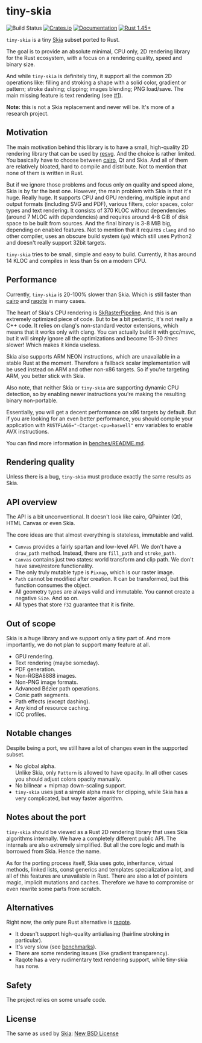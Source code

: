 # tiny-skia
![Build Status](https://github.com/RazrFalcon/tiny-skia/workflows/Rust/badge.svg)
[![Crates.io](https://img.shields.io/crates/v/tiny-skia.svg)](https://crates.io/crates/tiny-skia)
[![Documentation](https://docs.rs/tiny-skia/badge.svg)](https://docs.rs/tiny-skia)
[![Rust 1.45+](https://img.shields.io/badge/rust-1.45+-orange.svg)](https://www.rust-lang.org)

`tiny-skia` is a tiny [Skia] subset ported to Rust.

The goal is to provide an absolute minimal, CPU only, 2D rendering library for the Rust ecosystem,
with a focus on a rendering quality, speed and binary size.

And while `tiny-skia` is definitely tiny, it support all the common 2D operations
like: filling and stroking a shape with a solid color, gradient or pattern;
stroke dashing; clipping; images blending; PNG load/save.
The main missing feature is text rendering
(see [#1](https://github.com/RazrFalcon/tiny-skia/issues/1)).

**Note:** this is not a Skia replacement and never will be. It's more of a research project.

## Motivation

The main motivation behind this library is to have a small, high-quality 2D rendering
library that can be used by [resvg]. And the choice is rather limited.
You basically have to choose between [cairo], Qt and Skia. And all of them are
relatively bloated, hard to compile and distribute. Not to mention that none of them
is written in Rust.

But if we ignore those problems and focus only on quality and speed alone,
Skia is by far the best one.
However, the main problem with Skia is that it's huge. Really huge.
It supports CPU and GPU rendering, multiple input and output formats (including SVG and PDF),
various filters, color spaces, color types and text rendering.
It consists of 370 KLOC without dependencies (around 7 MLOC with dependencies)
and requires around 4-8 GiB of disk space to be built from sources.
And the final binary is 3-8 MiB big, depending on enabled features.
Not to mention that it requires `clang` and no other compiler,
uses an obscure build system (`gn`) which still uses Python2
and doesn't really support 32bit targets.

`tiny-skia` tries to be small, simple and easy to build.
Currently, it has around 14 KLOC and compiles in less than 5s on a modern CPU.

## Performance

Currently, `tiny-skia` is 20-100% slower than Skia.
Which is still faster than [cairo] and [raqote] in many cases.

The heart of Skia's CPU rendering is
[SkRasterPipeline](https://github.com/google/skia/blob/master/src/opts/SkRasterPipeline_opts.h).
And this is an extremely optimized piece of code.
But to be a bit pedantic, it's not really a C++ code. It relies on clang's
non-standard vector extensions, which means that it works only with clang.
You can actually build it with gcc/msvc, but it will simply ignore all the optimizations
and become 15-30 *times* slower! Which makes it kinda useless.

Skia also supports ARM NEON instructions, which are unavailable in a stable Rust at the moment.
Therefore a fallback scalar implementation will be used instead on ARM and other non-x86 targets.
So if you're targeting ARM, you better stick with Skia.

Also note, that neither Skia or `tiny-skia` are supporting dynamic CPU detection,
so by enabling newer instructions you're making the resulting binary non-portable.

Essentially, you will get a decent performance on x86 targets by default.
But if you are looking for an even better performance, you should compile your application
with `RUSTFLAGS="-Ctarget-cpu=haswell"` env variables to enable AVX instructions.

You can find more information in [benches/README.md](./benches/README.md).

## Rendering quality

Unless there is a bug, `tiny-skia` must produce exactly the same results as Skia.

## API overview

The API is a bit unconventional. It doesn't look like cairo, QPainter (Qt), HTML Canvas or even Skia.

The core ideas are that almost everything is stateless, immutable and valid.

- `Canvas` provides a fairly spartan and low-level API.
  We don't have a `draw_path` method. Instead, there are `fill_path` and `stroke_path`.
- `Canvas` contains just two states: world transform and clip path.
  We don't have save/restore functionality.
- The only truly mutable type is `Pixmap`, which is our raster image.
- `Path` cannot be modified after creation.
  It can be transformed, but this function consumes the object.
- All geometry types are always valid and immutable.
  You cannot create a negative `Size`.
  And so on.
- All types that store `f32` guarantee that it is finite.

## Out of scope

Skia is a huge library and we support only a tiny part of.
And more importantly, we do not plan to support many feature at all.

- GPU rendering.
- Text rendering (maybe someday).
- PDF generation.
- Non-RGBA8888 images.
- Non-PNG image formats.
- Advanced Bézier path operations.
- Conic path segments.
- Path effects (except dashing).
- Any kind of resource caching.
- ICC profiles.

## Notable changes

Despite being a port, we still have a lot of changes even in the supported subset.

- No global alpha.<br/>
  Unlike Skia, only `Pattern` is allowed to have opacity.
  In all other cases you should adjust colors opacity manually.
- No bilinear + mipmap down-scaling support.
- `tiny-skia` uses just a simple alpha mask for clipping, while Skia has a very complicated,
but way faster algorithm.

## Notes about the port

`tiny-skia` should be viewed as a Rust 2D rendering library that uses Skia algorithms internally.
We have a completely different public API. The internals are also extremely simplified.
But all the core logic and math is borrowed from Skia. Hence the name.

As for the porting process itself, Skia uses goto, inheritance, virtual methods, linked lists,
const generics and templates specialization a lot, and all of this features are unavailable in Rust.
There are also a lot of pointers magic, implicit mutations and caches.
Therefore we have to compromise or even rewrite some parts from scratch.

## Alternatives

Right now, the only pure Rust alternative is [raqote].

- It doesn't support high-quality antialiasing (hairline stroking in particular).
- It's very slow (see [benchmarks](./benches/README.md)).
- There are some rendering issues (like gradient transparency).
- Raqote has a very rudimentary text rendering support, while tiny-skia has none.

## Safety

The project relies on some unsafe code.

## License

The same as used by [Skia]: [New BSD License](./LICENSE)

[Skia]: https://skia.org/
[cairo]: https://www.cairographics.org/
[raqote]: https://github.com/jrmuizel/raqote
[resvg]: https://github.com/RazrFalcon/resvg

